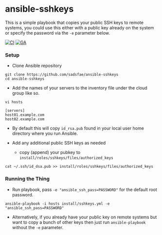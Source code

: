 # ansible-sshkeys
This is a simple playbook that copies your public SSH keys to remote systems, you could use this either with a public key already on the system or specify the password via the `-e` parameter below.

[![CI](https://travis-ci.org/sadsfae/ansible-sshkeys.svg?branch=master)](https://travis-ci.org/sadsfae/ansible-sshkeys)
[![GA](https://github.com/sadsfae/ansible-sshkeys/actions/workflows/ansible-lint.yml/badge.svg)](https://github.com/sadsfae/ansible-sshkeys/actions)

### Setup

* Clone Ansible repository
```
git clone https://github.com/sadsfae/ansible-sshkeys
cd ansible-sshkeys
```

* Add the names of your servers to the inventory file under the cloud group like so.

```
vi hosts
```

```
[servers]
host01.example.com
host02.example.com
```

* By default this will copy `id_rsa.pub` found in your local user home directory where you run Ansible.

* Add any additional public SSH keys as needed
  - copy (append) your pubkey to ```install/roles/sshkeys/files/authorized_keys```
```
cat ~/.ssh/id_dsa.pub >> install/roles/sshkeys/files/authorized_keys
```

### Running the Thing

  - Run playbook, pass `-e "ansible_ssh_pass=PASSWORD"` for the default root password.

```
ansible-playbook -i hosts install/sshkeys.yml -e "ansible_ssh_pass=PASSWORD"
```

  - Alternatively, if you already have your public key on remote systems but want to copy a bunch of other keys then just run `ansible-playbook` without the `-e` parameter.

